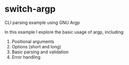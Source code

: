 # switch-argp
CLI parsing example using GNU Argp

In this example I explore the basic usage of argp, including:
1. Positional arguments
2. Options (short and long)
3. Basic parsing and validation
4. Error handling
